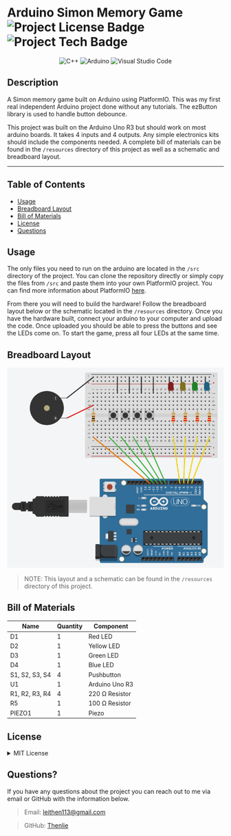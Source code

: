# Arduino Simon Memory Game ![Project License Badge](https://img.shields.io/badge/license-MIT-brightgreen) ![Project Tech Badge](https://img.shields.io/badge/platform-Arduino-informational) 

<div align="center">

![C++](https://img.shields.io/badge/c++-%2300599C.svg?style=for-the-badge&logo=c%2B%2B&logoColor=white)
![Arduino](https://img.shields.io/badge/-Arduino-00979D?style=for-the-badge&logo=Arduino&logoColor=white)
![Visual Studio Code](https://img.shields.io/badge/Visual%20Studio%20Code-0078d7.svg?style=for-the-badge&logo=visual-studio-code&logoColor=white)

</div>

## Description

A Simon memory game built on Arduino using PlatformIO. This was my first real independent Arduino project done without any tutorials. The ezButton library is used to handle button debounce. 

This project was built on the Arduino Uno R3 but should work on most arduino boards. It takes 4 inputs and 4 outputs. Any simple electronics kits should include the components needed. A complete bill of materials can be found in the `/resources` directory of this project as well as a schematic and breadboard layout. 

***

 ## Table of Contents

  * [Usage](#usage)
  * [Breadboard Layout](#breadboard)
  * [Bill of Materials](#bom)
  * [License](#license)
  * [Questions](#questions)

## Usage

The only files you need to run on the arduino are located in the `/src` directory of the project. You can clone the repository directly or simply copy the files from `/src` and paste them into your own PlatformIO project. You can find more information about PlatformIO [here](https://platformio.org/). 

From there you will need to build the hardware! Follow the breadboard layout below or the schematic located in the `/resources` directory. Once you have the hardware built, connect your arduino to your computer and upload the code. Once uploaded you should be able to press the buttons and see the LEDs come on. To start the game, press all four LEDs at the same time. 

## Breadboard Layout <a id="breadboard"></a>

![Breadboard Layout](https://github.com/Thenlie/simon-game/blob/main/resources/breadboard-layout.PNG) 

> NOTE: This layout and a schematic can be found in the `/resources` directory of this project. 

## Bill of Materials <a id="bom"></a>

|Name          |Quantity|Component      |
|--------------|--------|---------------|
|D1            |1       |Red LED        |
|D2            |1       |Yellow LED     |
|D3            |1       |Green LED      |
|D4            |1       |Blue LED       |
|S1, S2, S3, S4|4       | Pushbutton    |
|U1            |1       | Arduino Uno R3|
|R1, R2, R3, R4|4       |220 Ω Resistor |
|R5            |1       |100 Ω Resistor |
|PIEZO1        |1       |Piezo          |

## License

<details>

<summary>MIT License</summary>

> Copyright (c) [2022] [Thenlie]
> 
> __Permission is hereby granted, free of charge, to any person obtaining a copy__
> __of this software and associated documentation files (the "Software"), to deal__
> __in the Software without restriction, including without limitation the rights__
> __to use, copy, modify, merge, publish, distribute, sublicense, and/or sell__
> __copies of the Software, and to permit persons to whom the Software is__
> __furnished to do so, subject to the following conditions:__
> 
> The above copyright notice and this permission notice shall be included in all
> copies or substantial portions of the Software.
> 
> THE SOFTWARE IS PROVIDED "AS IS", WITHOUT WARRANTY OF ANY KIND, EXPRESS OR
> IMPLIED, INCLUDING BUT NOT LIMITED TO THE WARRANTIES OF MERCHANTABILITY,
> FITNESS FOR A PARTICULAR PURPOSE AND NONINFRINGEMENT. IN NO EVENT SHALL THE
> AUTHORS OR COPYRIGHT HOLDERS BE LIABLE FOR ANY CLAIM, DAMAGES OR OTHER
> LIABILITY, WHETHER IN AN ACTION OF CONTRACT, TORT OR OTHERWISE, ARISING FROM,
> OUT OF OR IN CONNECTION WITH THE SOFTWARE OR THE USE OR OTHER DEALINGS IN THE
> SOFTWARE.

</details>

## Questions?

If you have any questions about the project you can reach out to me via email or GitHub with the information below. 

>Email: leithen113@gmail.com 

>GitHub: [Thenlie](https://github.com/Thenlie)
